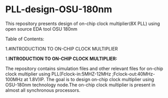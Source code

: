 # PLL-design-OSU-180nm
This repository presents design of on-chip clock multiplier(8X PLL) using open source EDA tool OSU 180nm 

Table of Contents:

1.#INTRODUCTION TO ON-CHIP CLOCK MULTIPLIER

1.**INTRODUCTION TO ON-CHIP CLOCK MULTIPLIER:**

The repository contains simulation files and other relevant files for on-chip clock multiplier using PLL(Fclock-in:5MHZ-12MHz ;Fclock-out:40MHz-100MHz at 1.8V)IP.
The goal is to design on-chip clock multiplier using OSU-180nm technology node.The on-chip clock multiplier is present in almost all synchronous processors.


